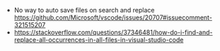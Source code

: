 - No way to auto save files on search and replace https://github.com/Microsoft/vscode/issues/20707#issuecomment-321515207
- https://stackoverflow.com/questions/37346481/how-do-i-find-and-replace-all-occurrences-in-all-files-in-visual-studio-code
